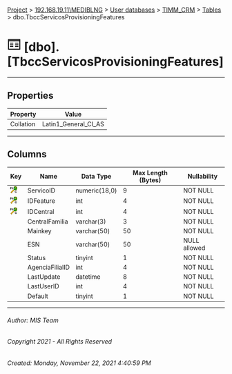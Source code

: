 #### 

[Project](../../../../index.md) > [192.168.19.11\\MEDIBLNG](../../../index.md) > [User databases](../../index.md) > [TIMM_CRM](../index.md) > [Tables](Tables.md) > dbo.TbccServicosProvisioningFeatures

# ![Tables](../../../../Images/Table32.png) [dbo].[TbccServicosProvisioningFeatures]

---

## <a name="#properties"></a>Properties

| Property | Value |
|---|---|
| Collation | Latin1_General_CI_AS |


---

## <a name="#columns"></a>Columns

| Key | Name | Data Type | Max Length (Bytes) | Nullability |
|---|---|---|---|---|
| [![Cluster Primary Key PK_TbccServicosProvisioningFeatures: ServicoID\IDFeature\IDCentral](../../../../Images/pkcluster.png)](#indexes) | ServicoID | numeric(18,0) | 9 | NOT NULL |
| [![Cluster Primary Key PK_TbccServicosProvisioningFeatures: ServicoID\IDFeature\IDCentral](../../../../Images/pkcluster.png)](#indexes) | IDFeature | int | 4 | NOT NULL |
| [![Cluster Primary Key PK_TbccServicosProvisioningFeatures: ServicoID\IDFeature\IDCentral](../../../../Images/pkcluster.png)](#indexes) | IDCentral | int | 4 | NOT NULL |
|  | CentralFamilia | varchar(3) | 3 | NOT NULL |
|  | Mainkey | varchar(50) | 50 | NOT NULL |
|  | ESN | varchar(50) | 50 | NULL allowed |
|  | Status | tinyint | 1 | NOT NULL |
|  | AgenciaFilialID | int | 4 | NOT NULL |
|  | LastUpdate | datetime | 8 | NOT NULL |
|  | LastUserID | int | 4 | NOT NULL |
|  | Default | tinyint | 1 | NOT NULL |


---

###### Author:  MIS Team

###### Copyright 2021 - All Rights Reserved

###### Created: Monday, November 22, 2021 4:40:59 PM

